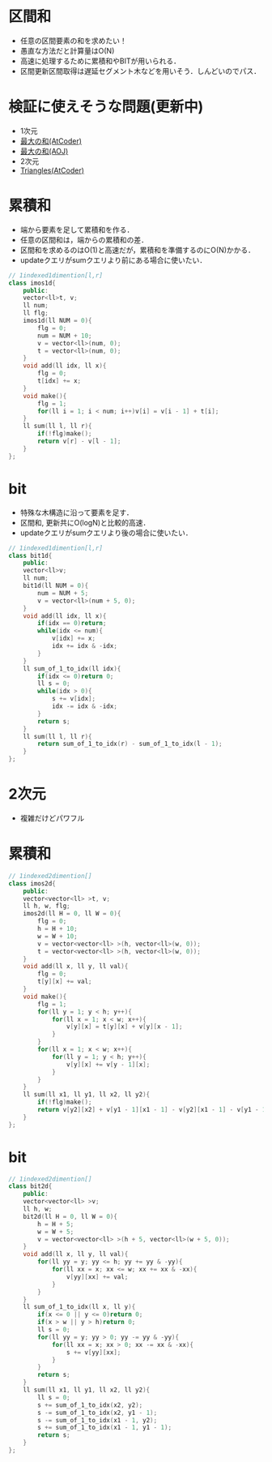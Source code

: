 # 区間和
- 任意の区間要素の和を求めたい！
- 愚直な方法だと計算量はO(N)
- 高速に処理するために累積和やBITが用いられる．
- 区間更新区間取得は遅延セグメント木などを用いそう．しんどいのでパス．

# 検証に使えそうな問題(更新中)
- 1次元
- [最大の和(AtCoder)](https://atcoder.jp/contests/joi2007ho/tasks/joi2007ho_a)
- [最大の和(AOJ)](http://judge.u-aizu.ac.jp/onlinejudge/description.jsp?id=0516)
- 2次元
- [Triangles(AtCoder)](https://atcoder.jp/contests/abc143/tasks/abc143_d)

# 累積和
- 端から要素を足して累積和を作る．
- 任意の区間和は，端からの累積和の差．
- 区間和を求めるのはO(1)と高速だが，累積和を準備するのにO(N)かかる．
- updateクエリがsumクエリより前にある場合に使いたい．
```cpp
// 1indexed1dimention[l,r]
class imos1d{
    public:
    vector<ll>t, v;
    ll num;
    ll flg;
    imos1d(ll NUM = 0){
        flg = 0;
        num = NUM + 10;
        v = vector<ll>(num, 0);
        t = vector<ll>(num, 0);
    }
    void add(ll idx, ll x){
        flg = 0;
        t[idx] += x;
    }
    void make(){
        flg = 1;
        for(ll i = 1; i < num; i++)v[i] = v[i - 1] + t[i];
    }
    ll sum(ll l, ll r){
        if(!flg)make();
        return v[r] - v[l - 1];
    }
};
```

# bit
- 特殊な木構造に沿って要素を足す．
- 区間和, 更新共にO(logN)と比較的高速．
- updateクエリがsumクエリより後の場合に使いたい．
```cpp
// 1indexed1dimention[l,r]
class bit1d{
    public:
    vector<ll>v;
    ll num;
    bit1d(ll NUM = 0){
        num = NUM + 5;
        v = vector<ll>(num + 5, 0);
    }
    void add(ll idx, ll x){
        if(idx == 0)return;
        while(idx <= num){
            v[idx] += x;
            idx += idx & -idx;
        }
    }
    ll sum_of_1_to_idx(ll idx){
        if(idx <= 0)return 0;
        ll s = 0;
        while(idx > 0){
            s += v[idx];
            idx -= idx & -idx;
        }
        return s;
    }
    ll sum(ll l, ll r){
        return sum_of_1_to_idx(r) - sum_of_1_to_idx(l - 1);
    }
};
```

# 2次元
- 複雑だけどパワフル

# 累積和
```cpp
// 1indexed2dimention[]
class imos2d{
    public:
    vector<vector<ll> >t, v;
    ll h, w, flg;
    imos2d(ll H = 0, ll W = 0){
        flg = 0;
        h = H + 10;
        w = W + 10;
        v = vector<vector<ll> >(h, vector<ll>(w, 0));
        t = vector<vector<ll> >(h, vector<ll>(w, 0));
    }
    void add(ll x, ll y, ll val){
        flg = 0;
        t[y][x] += val;
    }
    void make(){
        flg = 1;
        for(ll y = 1; y < h; y++){
            for(ll x = 1; x < w; x++){
                v[y][x] = t[y][x] + v[y][x - 1];
            }
        }
        for(ll x = 1; x < w; x++){
            for(ll y = 1; y < h; y++){
                v[y][x] += v[y - 1][x];
            }
        }
    }
    ll sum(ll x1, ll y1, ll x2, ll y2){
        if(!flg)make();
        return v[y2][x2] + v[y1 - 1][x1 - 1] - v[y2][x1 - 1] - v[y1 - 1][x2];
    }
};
```

# bit
```cpp
// 1indexed2dimention[]
class bit2d{
    public:
    vector<vector<ll> >v;
    ll h, w;
    bit2d(ll H = 0, ll W = 0){
        h = H + 5;
        w = W + 5;
        v = vector<vector<ll> >(h + 5, vector<ll>(w + 5, 0));
    }
    void add(ll x, ll y, ll val){
        for(ll yy = y; yy <= h; yy += yy & -yy){
            for(ll xx = x; xx <= w; xx += xx & -xx){
                v[yy][xx] += val;
            }
        }
    }
    ll sum_of_1_to_idx(ll x, ll y){
        if(x <= 0 || y <= 0)return 0;
        if(x > w || y > h)return 0;
        ll s = 0;
        for(ll yy = y; yy > 0; yy -= yy & -yy){
            for(ll xx = x; xx > 0; xx -= xx & -xx){
                s += v[yy][xx];
            }
        }
        return s;
    }
    ll sum(ll x1, ll y1, ll x2, ll y2){
        ll s = 0;
        s += sum_of_1_to_idx(x2, y2);
        s -= sum_of_1_to_idx(x2, y1 - 1);
        s -= sum_of_1_to_idx(x1 - 1, y2);
        s += sum_of_1_to_idx(x1 - 1, y1 - 1);
        return s;
    }
};
```